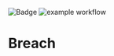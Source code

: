 ![Badge](https://img.shields.io/badge/version-v1.9-blue.svg)
![example workflow](https://github.com/github/docs/actions/workflows/tnest.yml/badge.svg)

# Breach
